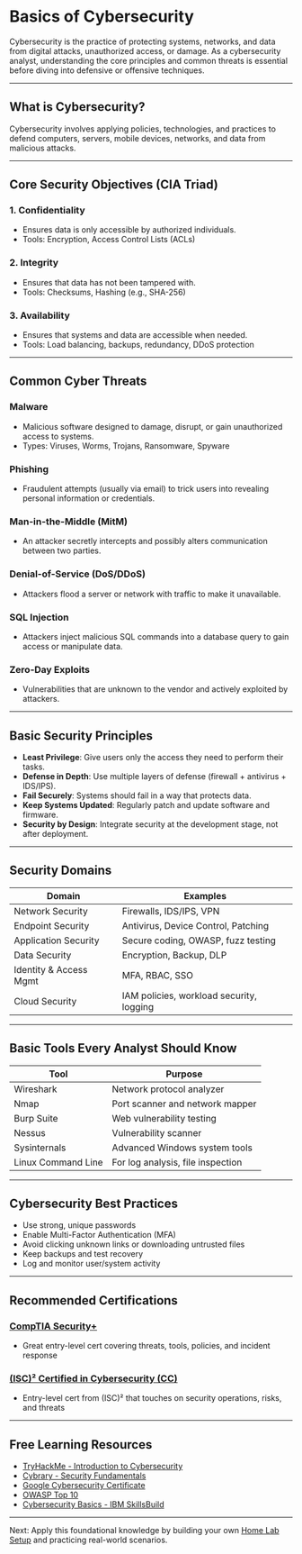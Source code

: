 # Basics of Cybersecurity

Cybersecurity is the practice of protecting systems, networks, and data from digital attacks, unauthorized access, or damage. As a cybersecurity analyst, understanding the core principles and common threats is essential before diving into defensive or offensive techniques.

---

## What is Cybersecurity?

Cybersecurity involves applying policies, technologies, and practices to defend computers, servers, mobile devices, networks, and data from malicious attacks.

---

## Core Security Objectives (CIA Triad)

### 1. **Confidentiality**

* Ensures data is only accessible by authorized individuals.
* Tools: Encryption, Access Control Lists (ACLs)

### 2. **Integrity**

* Ensures that data has not been tampered with.
* Tools: Checksums, Hashing (e.g., SHA-256)

### 3. **Availability**

* Ensures that systems and data are accessible when needed.
* Tools: Load balancing, backups, redundancy, DDoS protection

---

## Common Cyber Threats

### Malware

* Malicious software designed to damage, disrupt, or gain unauthorized access to systems.
* Types: Viruses, Worms, Trojans, Ransomware, Spyware

### Phishing

* Fraudulent attempts (usually via email) to trick users into revealing personal information or credentials.

### Man-in-the-Middle (MitM)

* An attacker secretly intercepts and possibly alters communication between two parties.

### Denial-of-Service (DoS/DDoS)

* Attackers flood a server or network with traffic to make it unavailable.

### SQL Injection

* Attackers inject malicious SQL commands into a database query to gain access or manipulate data.

### Zero-Day Exploits

* Vulnerabilities that are unknown to the vendor and actively exploited by attackers.

---

## Basic Security Principles

* **Least Privilege**: Give users only the access they need to perform their tasks.
* **Defense in Depth**: Use multiple layers of defense (firewall + antivirus + IDS/IPS).
* **Fail Securely**: Systems should fail in a way that protects data.
* **Keep Systems Updated**: Regularly patch and update software and firmware.
* **Security by Design**: Integrate security at the development stage, not after deployment.

---

## Security Domains

| Domain                 | Examples                                 |
| ---------------------- | ---------------------------------------- |
| Network Security       | Firewalls, IDS/IPS, VPN                  |
| Endpoint Security      | Antivirus, Device Control, Patching      |
| Application Security   | Secure coding, OWASP, fuzz testing       |
| Data Security          | Encryption, Backup, DLP                  |
| Identity & Access Mgmt | MFA, RBAC, SSO                           |
| Cloud Security         | IAM policies, workload security, logging |

---

## Basic Tools Every Analyst Should Know

| Tool               | Purpose                           |
| ------------------ | --------------------------------- |
| Wireshark          | Network protocol analyzer         |
| Nmap               | Port scanner and network mapper   |
| Burp Suite         | Web vulnerability testing         |
| Nessus             | Vulnerability scanner             |
| Sysinternals       | Advanced Windows system tools     |
| Linux Command Line | For log analysis, file inspection |

---

## Cybersecurity Best Practices

* Use strong, unique passwords
* Enable Multi-Factor Authentication (MFA)
* Avoid clicking unknown links or downloading untrusted files
* Keep backups and test recovery
* Log and monitor user/system activity

---

## Recommended Certifications

### <a href="https://www.comptia.org/certifications/security"><u>CompTIA Security+</u></a>

* Great entry-level cert covering threats, tools, policies, and incident response

### <a href="https://www.isc2.org/certifications/cc"><u>(ISC)² Certified in Cybersecurity (CC)</u></a>

* Entry-level cert from (ISC)² that touches on security operations, risks, and threats

---

## Free Learning Resources

* [TryHackMe - Introduction to Cybersecurity](https://tryhackme.com/path/outline/introtocyber)
* [Cybrary - Security Fundamentals](https://www.cybrary.it/skill-paths/cybersecurity-fundamentals)
* [Google Cybersecurity Certificate](https://www.coursera.org/professional-certificates/google-cybersecurity)
* [OWASP Top 10](https://owasp.org/www-project-top-ten/)
* [Cybersecurity Basics - IBM SkillsBuild](https://skillsbuild.org/college-students/course-catalog/cybersecurity-fundamentals)

---

Next: Apply this foundational knowledge by building your own [Home Lab Setup](../Projects/home-lab-setup.md) and practicing real-world scenarios.
